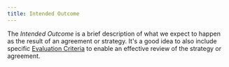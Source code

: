 ```yaml
---
title: Intended Outcome
---
```


The *Intended Outcome* is a brief description of what we expect to happen as the result of an agreement or strategy. It's a good idea to also include specific [Evaluation Criteria](evaluation-criteria.md) to enable an effective review of the strategy or agreement.
